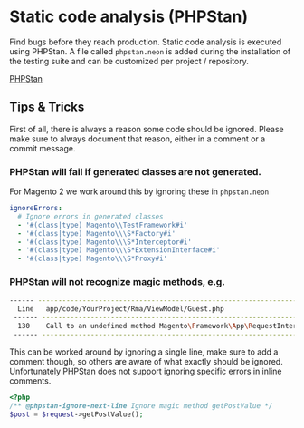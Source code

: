 # Static code analysis (PHPStan)

Find bugs before they reach production.
Static code analysis is executed using PHPStan. A file called `phpstan.neon`
is added during the installation of the testing suite and can be customized per 
project / repository.

[PHPStan](https://phpstan.org/)

## Tips & Tricks

First of all, there is always a reason some code should be ignored. Please make 
sure to always document that reason, either in a comment or a commit message.

### PHPStan will fail if generated classes are not generated.

For Magento 2 we work around this by ignoring these in `phpstan.neon`

```yaml
ignoreErrors:
  # Ignore errors in generated classes  
  - '#(class|type) Magento\\TestFramework#i'
  - '#(class|type) Magento\\\S*Factory#i'
  - '#(class|type) Magento\\\S*Interceptor#i'
  - '#(class|type) Magento\\\S*ExtensionInterface#i'
  - '#(class|type) Magento\\\S*Proxy#i'
```

### PHPStan will not recognize magic methods, e.g.

```sh
------ ------------------------------------------------------------------------------------- 
  Line   app/code/YourProject/Rma/ViewModel/Guest.php                                          
 ------ ------------------------------------------------------------------------------------- 
  130    Call to an undefined method Magento\Framework\App\RequestInterface::getPostValue().  
 ------ ------------------------------------------------------------------------------------- 
```

This can be worked around by ignoring a single line, make sure to add a comment 
though, so others are aware of what exactly should be ignored. Unfortunately
PHPStan does not support ignoring specific errors in inline comments.

```php
<?php
/** @phpstan-ignore-next-line Ignore magic method getPostValue */
$post = $request->getPostValue();
```
